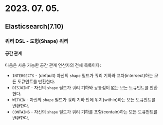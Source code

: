 # 2023. 07. 05.

## Elasticsearch(7.10)

### 쿼리 DSL - 도형(Shape) 쿼리

#### 공간 관계

다음은 사용 가능한 공간 관계 연산자의 전체 목록이다:

- `INTERSECTS` - (default) 자신의 `shape` 필드가 쿼리 기하와 교차(intersect)하는 모든 도큐먼트를 반환한다.
- `DISJOINT` - 자신의 `shape` 필드가 쿼리 기하와 공통점이 없는 모든 도큐먼트를 반환한다.
- `WITHIN` - 자신의 `shape` 필드가 쿼리 기하 안에 위치(within)하는 모든 도큐먼트를 반환한다.
- `CONTAINS` - 자신의 `shape` 필드가 쿼리 기하를 포함(contain)하는 모든 도큐먼트를 반환한다.

